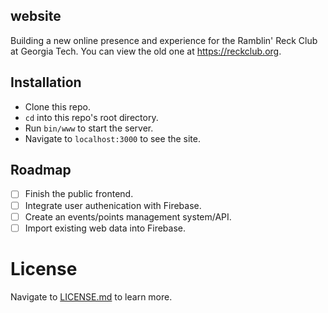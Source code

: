 website
---

Building a new online presence and experience for the Ramblin' Reck Club at Georgia Tech. You can view the old one at https://reckclub.org.

## Installation
* Clone this repo.
* `cd` into this repo's root directory.
* Run `bin/www` to start the server. 
* Navigate to `localhost:3000` to see the site.

## Roadmap
- [ ] Finish the public frontend.
- [ ] Integrate user authenication with Firebase.
- [ ] Create an events/points management system/API.
- [ ] Import existing web data into Firebase.

# License
Navigate to [LICENSE.md](https://github.com/RamblinReckClub/website/blob/master/LICENSE.md) to learn more. 